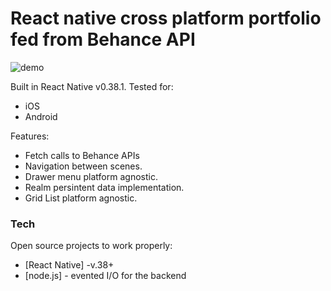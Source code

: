 # React native cross platform portfolio fed from Behance API
![demo](otomogroovePortofolio/screensshots/otomogrooveAndroid.gif)

Built in React Native v0.38.1.
Tested for:

  - iOS
  - Android

Features:
  - Fetch calls to Behance APIs
  - Navigation between scenes.
  - Drawer menu platform agnostic.
  - Realm persintent data implementation.
  - Grid List platform agnostic.



### Tech

Open source projects to work properly:

* [React Native] -v.38+
* [node.js] - evented I/O for the backend
